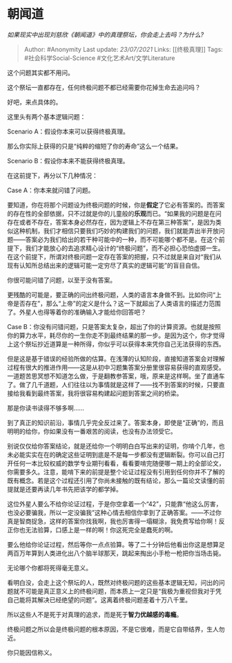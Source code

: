 # 朝闻道
*如果现实中出现刘慈欣《朝闻道》中的真理祭坛，你会走上去吗？为什么?*

> Author: #Anonymity
Last update: *23/07/2021* 
Links: [[终极真理]]
Tags: #社会科学Social-Science #文化艺术Art/文学Literature 

 
这个问题其实都不用问。

这个祭坛一直都存在，任何终极问题不都已经需要你花掉生命去追问吗？

  


好吧，来点具体的。

这里头有两个基本逻辑问题：

Scenario A：假设你本来可以获得终极真理。

那么你实际上获得的只是“纯粹的缩短了你的寿命”这么一个结果。

Scenario B：假设你本来不能获得终极真理。

在这前提下，再分以下几种情况：

Case A：你本来就问错了问题。

要知道，你在将那个问题设为终极问题的时候，你是**假定**了它必有答案的。而答案的存在性的全部依据，只不过就是你的儿童般的**乐观**而已。“如果我的问题是在问存在或者不存在，答案本身必然存在，因为逻辑上不存在第三种答案”，是因为类似这种机制，我们才相信只要我们巧妙的构建我们的问题，我们就能弄出半开放问题——答案必为我们给出的若干种可能中的一种，而不可能哪个都不是。在这个前提下，我们才能放心的去追求精心设计的“终极问题”，而不必担心恐怕虚掷一生。在这个前提下，所谓对终极问题一定存在答案的把握，只不过就是来自对“我们从现有认知所总结出来的逻辑可能一定穷尽了真实的逻辑可能”的盲目自信。

你很可能问错了问题，以至于没有答案。

更残酷的可能是，要正确的问出终极问题，人类的语言本身做不到。比如你问“上帝是否存在”，那么“上帝”的定义是什么？这一下就超出了人类语言的描述力范围了。外星人也得等着你的准确输入才能给你回答吧？

Case B：你没有问错问题，只是答案太复杂，超出了你的计算资源。也就是按照你的算力水平，耗尽你的一生你走不到最终结果的那一步。是因为这个，你才觉得上这个祭坛抄近道算是一种所得，你似乎可以获得本来凭你自己无法获得的东西。

但是这是基于错误的经验所做的估算。在浅薄的认知阶段，直接知道答案会对理解过程有很大的推进作用——这是从初中习题集答案分册里很容易获得的直观感受。一道题苦思冥想不知道怎么做，于是翻教参答案，哦，原来是这样啊。坐了直通车了。做了几千道题，人们往往以为事情就是这样了——找不到答案的时候，只要直接给我看到最终答案，我将很容易构建起问题到答案之间的桥梁。

那是你读书读得不够多啊……

到了真正的知识前沿，事情几乎完全反过来了。答案本身，即使是“正确”的，而且明明的给你，你如果没有一番艰苦的阅读，也没有办法领受它。

别说仅仅给你答案结论，就是还给你一个明明白白写出来的证明，你啃个几年，也未必能实实在在的确定这些证明到底是不是每一步都没有逻辑断裂。你可以自己打开任何一本比较权威的数学专业期刊看看，看看要啃完随便哪一期上的全部论文，你需要多久。注意，能啃下来的前提是整个论证过程没有引用到任何你并不了解的既有概念。若是这个过程还引用了你尚未接触的既有结论，那么一篇论文读懂的前提就是还要再读几年书先把该学的都学掉。

这位外星人要么不给你论证过程，于是你空拿着一个“42”，只能靠“他这么厉害，也没必要骗我，所以一定没骗我”这种心情去相信你拿到了正确答案。——不过你真是智商捉急，这样的答案你找我啊，我也厉害得一塌糊涂，我免费写给你啊！反正你也无法验算，口感上是一样的啊！你这死完全是蠢死的啊。

要么他给你论证过程，然后等你一点点验算。等了二十分钟后他看出你这是想算足两百万年算到人类进化出八个脑半球那天，跳起来掏出小手枪一枪把你当场击毙。

无论哪个你都将死得毫无意义。

  


  


看明白没，会走上这个祭坛的人，既然对终极问题的这些基本逻辑无知，问出的问题就不可能是真正意义上的终极问题，而本质上一定只是“我极为重视但我对于凭自己能将其解决已经绝望的问题”。这离着终极问题差着十万八千里。

所以这些人不是死于对真理的追求，而是死于**智力优越感的毒瘾**。

  


终极问题之所以会是终极问题的根本原因，不是它很难，而是它自带结界，生人勿近。

  


你只能因信称义。



